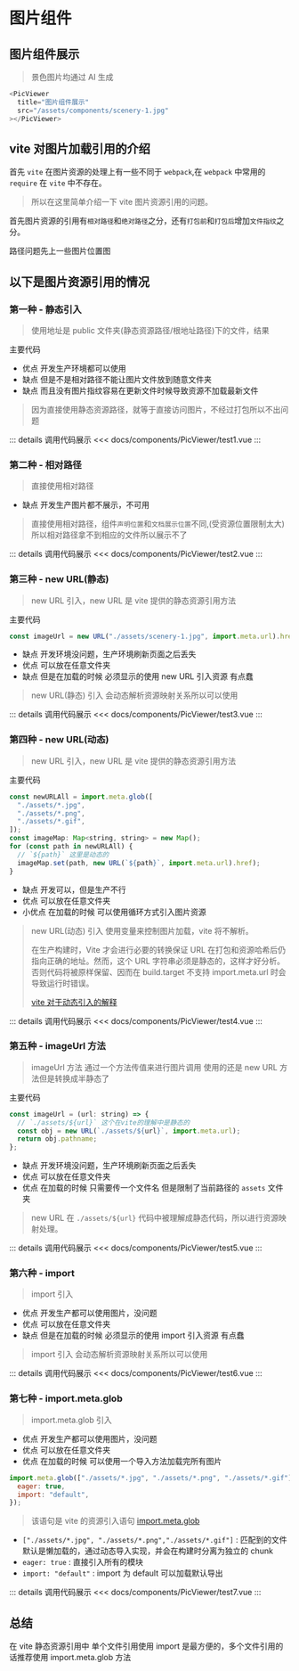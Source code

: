 <script setup>
import test1 from "/components/PicViewer/test1.vue"
import test2 from "/components/PicViewer/test2.vue"
import test3 from "/components/PicViewer/test3.vue"
import test4 from "/components/PicViewer/test4.vue"
import test5 from "/components/PicViewer/test5.vue"
import test6 from "/components/PicViewer/test6.vue"
import test7 from "/components/PicViewer/test7.vue"
</script>

# 图片组件

## 图片组件展示

> 景色图片均通过 <span class="cor-tip">AI 生成</span>

<PicViewer title="图片组件展示" src="/assets/components/scenery-1.jpg"></PicViewer>

```javascript
<PicViewer
  title="图片组件展示"
  src="/assets/components/scenery-1.jpg"
></PicViewer>
```

## vite 对图片加载引用的介绍

首先 `vite` 在图片资源的处理上有一些不同于 `webpack`,在 `webpack` 中常用的 `require` 在 `vite` 中不存在。

> 所以在这里简单介绍一下 vite 图片资源引用的问题。

首先图片资源的引用有`相对路径`和`绝对路径`之分，还有`打包前`和`打包后`增加`文件指纹`之分。

路径问题先上一些图片位置图
<PicViewer
  title="文件位置图"
  src="/assets/components/fileImg-1.jpg"
  alt="该位置位于public/assets文件目录下，该文件的资源将不会被增加文件指纹">
</PicViewer>
<PicViewer
  title="文件位置图"
  src="/assets/components/fileImg-2.jpg"
  alt="该位置位于当前文件目录下，该文件的资源将会增加文件指纹">
</PicViewer>

## 以下是图片资源引用的情况

### 第一种 - 静态引入

> 使用地址是 public 文件夹(静态资源路径/根地址路径)下的文件，结果

主要代码

- <span class="cor-tip">优点</span> 开发生产环境都可以使用
- <span class="cor-da">缺点</span> 但是不是相对路径不能让图片文件放到随意文件夹
- <span class="cor-da">缺点</span> 而且没有图片指纹容易在更新文件时候导致资源不加载最新文件

> 因为直接使用静态资源路径，就等于直接访问图片，不经过打包所以不出问题

<test1></test1>

::: details 调用代码展示
<<< docs/components/PicViewer/test1.vue
:::

### 第二种 - 相对路径

> 直接使用相对路径

- <span class="cor-da">缺点</span> 开发生产图片都不展示，不可用

> 直接使用相对路径，组件`声明位置`和`文档展示位置`不同,(受资源位置限制太大)  
> 所以相对路径拿不到相应的文件所以展示不了

<test2></test2>

::: details 调用代码展示
<<< docs/components/PicViewer/test2.vue
:::

### 第三种 - new URL(静态)

> new URL 引入，new URL 是 vite 提供的静态资源引用方法

主要代码

```javascript
const imageUrl = new URL("./assets/scenery-1.jpg", import.meta.url).href;
```

- <span class="cor-da">缺点</span> 开发环境没问题，生产环境刷新页面之后丢失
- <span class="cor-tip">优点</span> 可以放在任意文件夹
- <span class="cor-da">缺点</span> 但是在加载的时候 必须显示的使用 new URL 引入资源 有点蠢

> new URL(静态) 引入 会动态解析资源映射关系所以可以使用

<test3></test3>

::: details 调用代码展示
<<< docs/components/PicViewer/test3.vue
:::

### 第四种 - new URL(动态)

> new URL 引入，new URL 是 vite 提供的静态资源引用方法

主要代码

```javascript
const newURLAll = import.meta.glob([
  "./assets/*.jpg",
  "./assets/*.png",
  "./assets/*.gif",
]);
const imageMap: Map<string, string> = new Map();
for (const path in newURLAll) {
  // `${path}` 这里是动态的
  imageMap.set(path, new URL(`${path}`, import.meta.url).href);
}
```

- <span class="cor-da">缺点</span> 开发可以，但是生产不行
- <span class="cor-tip">优点</span> 可以放在任意文件夹
- <span class="cor-tip">小优点</span> 在加载的时候 可以使用循环方式引入图片资源

> new URL(动态) 引入 使用变量来控制图片加载，vite 将不解析。
>
> 在生产构建时，Vite 才会进行必要的转换保证 URL 在打包和资源哈希后仍指向正确的地址。然而，这个 URL 字符串必须是静态的，这样才好分析。否则代码将被原样保留、因而在 build.target 不支持 import.meta.url 时会导致运行时错误。
>
> [vite 对于动态引入的解释](https://cn.vitejs.dev/guide/assets.html#new-url-url-import-meta-url)

<test4></test4>

::: details 调用代码展示
<<< docs/components/PicViewer/test4.vue
:::

### 第五种 - imageUrl 方法

> imageUrl 方法 通过一个方法传值来进行图片调用 使用的还是 new URL 方法但是转换成半静态了

主要代码

```javascript
const imageUrl = (url: string) => {
  // `./assets/${url}` 这个在vite的理解中是静态的
  const obj = new URL(`./assets/${url}`, import.meta.url);
  return obj.pathname;
};
```

- <span class="cor-da">缺点</span> 开发环境没问题，生产环境刷新页面之后丢失
- <span class="cor-tip">优点</span> 可以放在任意文件夹
- <span class="cor-tip">优点</span> 在加载的时候 只需要传一个文件名 但是限制了当前路径的 `assets` 文件夹

> new URL 在 `./assets/${url}` 代码中被理解成静态代码，所以进行资源映射处理。

<test5></test5>

::: details 调用代码展示
<<< docs/components/PicViewer/test5.vue
:::

### 第六种 - import

> import 引入

- <span class="cor-tip">优点</span> 开发生产都可以使用图片，没问题
- <span class="cor-tip">优点</span> 可以放在任意文件夹
- <span class="cor-da">缺点</span> 但是在加载的时候 必须显示的使用 import 引入资源 有点蠢

> import 引入 会动态解析资源映射关系所以可以使用

<test6></test6>

::: details 调用代码展示
<<< docs/components/PicViewer/test6.vue
:::

### 第七种 - import.meta.glob

> import.meta.glob 引入

- <span class="cor-tip">优点</span> 开发生产都可以使用图片，没问题
- <span class="cor-tip">优点</span> 可以放在任意文件夹
- <span class="cor-tip">优点</span> 在加载的时候 可以使用一个导入方法加载完所有图片

```javascript
import.meta.glob(["./assets/*.jpg", "./assets/*.png", "./assets/*.gif"], {
  eager: true,
  import: "default",
});
```

> 该语句是 vite 的资源引入语句 [import.meta.glob](https://cn.vitejs.dev/guide/features.html#glob-import)

- `["./assets/*.jpg", "./assets/*.png","./assets/*.gif"]` :
  匹配到的文件默认是懒加载的，通过动态导入实现，并会在构建时分离为独立的
  chunk
- `eager: true` : 直接引入所有的模块
- `import: "default"` : import 为 default 可以加载默认导出

<test7></test7>

::: details 调用代码展示
<<< docs/components/PicViewer/test7.vue
:::

## 总结

在 vite 静态资源引用中 单个文件引用使用 <span class="cor-tip">import</span> 是最方便的，多个文件引用的话推荐使用 <span class="cor-tip">import.meta.glob</span> 方法
